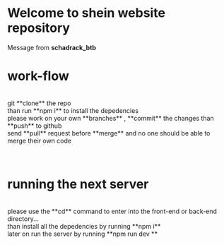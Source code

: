 # Welcome to shein website repository
Message from **schadrack_btb**



# work-flow
<br/>
git **clone** the repo <br/> than run  **npm i**  to install the depedencies <br/>
please work on your own **branches** ,  **commit**  the changes than **push** to github <br/>
send **pull** request before **merge** and no one should be able to merge their own code
<br/><br/><br/>

# running the next server
<br/>
please use the  **cd**  command to enter into the front-end or back-end directory... <br/> than install all the depedencies by running **npm i** <br/>
later on run the server by running  **npm run dev **
